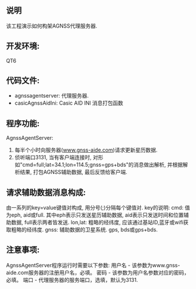 ## 说明
该工程演示如何构架AGNSS代理服务器.

## 开发环境: 
QT6

## 代码文件:
- agnssagentserver: 代理服务器.
- casicAgnssAidIni: Casic AID INI 消息打包函数


## 程序功能:
AgnssAgentServer:
1. 每半个小时向服务器(www.gnss-aide.com)请求更新星历数据.
2. 侦听端口3131, 当有客户端连接时, 对形如"cmd=full;lat=34.1;lon=114.5;gnss=gps+bds"的消息做出解析, 并根据解析结果, 打包AGNSS辅助数据, 最后反馈给客户端.

## 请求辅助数据消息构成:
由一系列的key=value键值对构成, 用分号(;)分隔每个键值对.
key的说明:
cmd: 值为eph, aid或full. 其中eph表示只发送星历辅助数据, aid表示只发送时间和位置辅助数据, full表示两者皆发送.
lon,lat: 粗略的经纬度, 应该通过基站ID,蓝牙或wifi获取粗略的经纬度.
gnss: 辅助数据的卫星系统.  gps, bds或gps+bds.

## 注意事项:
AgnssAgentServer程序运行时需要以下参数:
用户名 - 该参数为www.gnss-aide.com服务器的注册用户名，必填。
密码 - 该参数为用户名参数对应的密码，必填。
端口 - 代理服务器的服务端口，选填，默认为3131.
